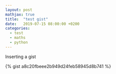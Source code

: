 ```yaml
---
layout: post
mathjax: true
title:  "test gist"
date:   2019-07-15 08:00:00 +0200
categories:
  - test
  - maths
  - python
---
```


Inserting a gist

{% gist a8c20fbeee2b949d24feb58945d8b741 %}
